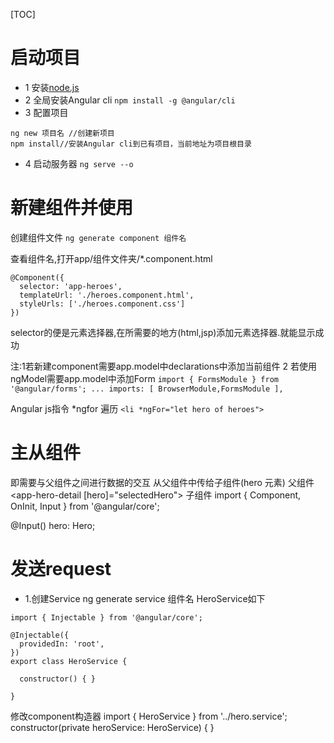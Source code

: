 [TOC]

# 启动项目
- 1 安装[node.js](https://nodejs.org/en/download/)
- 2 全局安装Angular cli
``` npm install -g @angular/cli ```
- 3 配置项目
``` 
ng new 项目名 //创建新项目
npm install//安装Angular cli到已有项目，当前地址为项目根目录
```
- 4 启动服务器
``` ng serve --o ```

# 新建组件并使用
创建组件文件
``` ng generate component 组件名 ```

查看组件名,打开app/组件文件夹/*.component.html 
```
@Component({
  selector: 'app-heroes',
  templateUrl: './heroes.component.html',
  styleUrls: ['./heroes.component.css']
})
```

selector的便是元素选择器,在所需要的地方(html,jsp)添加元素选择器.就能显示成功
<app-heroes></app-heroes>

注:1若新建component需要app.model中declarations中添加当前组件
    2 若使用ngModel需要app.model中添加Form
    ```
    import { FormsModule } from '@angular/forms';
    ...
     imports: [
    BrowserModule,FormsModule
  ],
    ```


Angular js指令
*ngfor 遍历
``` <li *ngFor="let hero of heroes"> ```

# 主从组件
即需要与父组件之间进行数据的交互
从父组件中传给子组件(hero 元素)
父组件
<app-hero-detail [hero]="selectedHero"></app-hero-detail>
子组件
import { Component, OnInit, Input } from '@angular/core';

@Input() hero: Hero;


# 发送request
- 1.创建Service
ng generate service 组件名
HeroService如下
```
import { Injectable } from '@angular/core';

@Injectable({
  providedIn: 'root',
})
export class HeroService {

  constructor() { }

}
```
修改component构造器
import { HeroService } from '../hero.service';
constructor(private heroService: HeroService) { }










